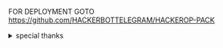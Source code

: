 FOR DEPLOYMENT GOTO https://github.com/HACKERBOTTELEGRAM/HACKEROP-PACK


<details>
<summary> special thanks </summary>
<b>LEGEND X (@LEGENDX22) A CODER AND HELPER AND FRIEND</b>
<h1>#TEAMLEGEND</h1>
</details>
